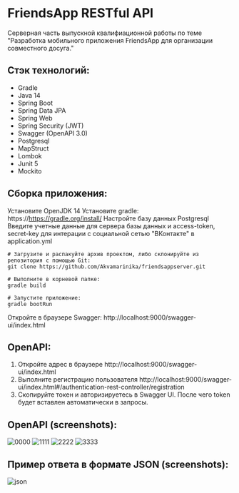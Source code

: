 # FriendsApp RESTful API
Серверная часть выпускной квалифиационной работы по теме "Разработка мобильного приложения FriendsApp для организации совместного досуга."
## Стэк технологий:
- Gradle
- Java 14
- Spring Boot
- Spring Data JPA
- Spring Web
- Spring Security (JWT)
- Swagger (OpenAPI 3.0)
- Postgresql
- MapStruct
- Lombok
- Junit 5
- Mockito

## Сборка приложения:
Установите OpenJDK 14
Установите gradle: https://https://gradle.org/install/
Настройте базу данных Postgresql
Введите учетные данные для сервера базы данных и access-token, secret-key для интерации с социальной сетью "ВКонтакте" в application.yml
```shell
# Загрузите и распакуйте архив проектом, либо склонируйте из репозитория с помощью Git: 
git clone https://github.com/Akvamarinika/friendsappserver.git

# Выполните в корневой папке: 
gradle build

# Запустите приложение: 
gradle bootRun
```
Откройте в браузере Swagger: http://localhost:9000/swagger-ui/index.html

## OpenAPI:
1. Откройте адрес в браузере http://localhost:9000/swagger-ui/index.html
2. Выполните регистрацию пользователя http://localhost:9000/swagger-ui/index.html#/authentication-rest-controller/registration
3. Скопируйте токен и авторизируетесь в Swagger UI. После чего token будет вставлен автоматически в запросы.

## OpenAPI (screenshots):
<img src="https://i.ibb.co/cFDwgfq/0000.png" alt="0000" border="0">
<img src="https://i.ibb.co/Xt7qfzm/1111.png" alt="1111" border="0">
<img src="https://i.ibb.co/nM7MxjR/2222.png" alt="2222" border="0">
<img src="https://i.ibb.co/f2dNPn7/3333.png" alt="3333" border="0">

## Пример ответа в формате JSON (screenshots):
<img src="https://i.ibb.co/qCNvZDr/json.png" alt="json" border="0">
